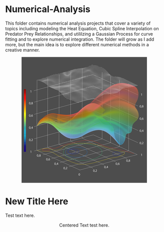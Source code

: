 # Numerical-Analysis
This folder contains numerical analysis projects that cover a variety of topics including modeling the Heat Equation, Cubic Spline Interpolation on Predator Prey Relationships, and utililzing a Gaussian Process for curve fitting and to explore numerical integration. The folder will grow as I add more, but the main idea is to explore different numerical methods in a creative manner.

<p align="center">
  <img src="/images/Numerical_Analysis.png">
</p>

# New Title Here
Test text here.
<p align="center">
  Centered Text test here.
</p>

